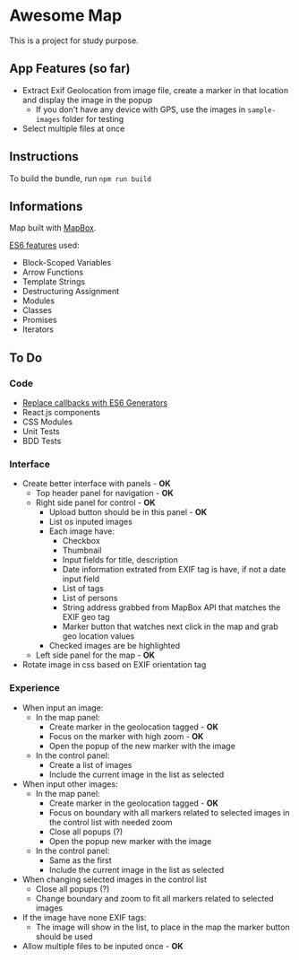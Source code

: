 # Awesome Map

This is a project for study purpose.

## App Features (so far)

- Extract Exif Geolocation from image file, create a marker in that location and display the image in the popup
  - If you don't have any device with GPS, use the images in `sample-images` folder for testing
- Select multiple files at once

## Instructions

To build the bundle, run `npm run build`

## Informations

Map built with [MapBox](https://www.mapbox.com/).

[ES6 features](http://es6-features.org/) used:

- Block-Scoped Variables
- Arrow Functions
- Template Strings
- Destructuring Assignment
- Modules
- Classes
- Promises
- Iterators

## To Do

### Code

- [Replace callbacks with ES6 Generators](http://modernweb.com/2014/02/10/replacing-callbacks-with-es6-generators/)
- React.js components
- CSS Modules
- Unit Tests
- BDD Tests

### Interface

- Create better interface with panels - **OK**
  - Top header panel for navigation - **OK**
  - Right side panel for control - **OK**
    - Upload button should be in this panel - **OK**
    - List os inputed images
    - Each image have:
      - Checkbox
      - Thumbnail
      - Input fields for title, description
      - Date information extrated from EXIF tag is have, if not a date input field
      - List of tags
      - List of persons
      - String address grabbed from MapBox API that matches the EXIF geo tag
      - Marker button that watches next click in the map and grab geo location values
    - Checked images are be highlighted
  - Left side panel for the map - **OK**
- Rotate image in css based on EXIF orientation tag

### Experience

- When input an image:
  - In the map panel:
    - Create marker in the geolocation tagged - **OK**
    - Focus on the marker with high zoom - **OK**
    - Open the popup of the new marker with the image
  - In the control panel:
    - Create a list of images
    - Include the current image in the list as selected
- When input other images:
  - In the map panel:
    - Create marker in the geolocation tagged - **OK**
    - Focus on boundary with all markers related to selected images in the control list with needed zoom
    - Close all popups (?)
    - Open the popup new marker with the image
  - In the control panel:
    - Same as the first
    - Include the current image in the list as selected
- When changing selected images in the control list
  - Close all popups (?)
  - Change boundary and zoom to fit all markers related to selected images
- If the image have none EXIF tags:
  - The image will show in the list, to place in the map the marker button should be used
- Allow multiple files to be inputed once - **OK**

